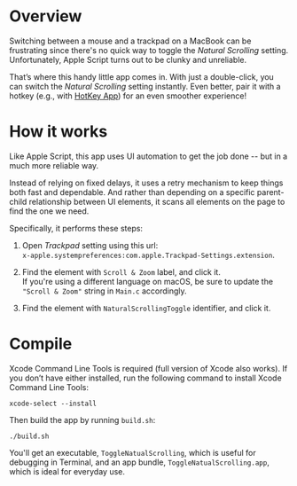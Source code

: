 # Overview

Switching between a mouse and a trackpad on a MacBook can be frustrating
since there's no quick way to toggle the *Natural Scrolling* setting.
Unfortunately, Apple Script turns out to be clunky and unreliable.

That’s where this handy little app comes in. With just a double-click,
you can switch the *Natural Scrolling* setting instantly. Even better,
pair it with a hotkey (e.g., with
[HotKey App](https://apps.apple.com/us/app/hotkey-app/id975890633))
for an even smoother experience!

# How it works

Like Apple Script, this app uses UI automation to get the job done --
but in a much more reliable way.

Instead of relying on fixed delays, it uses a retry mechanism to keep
things both fast and dependable. And rather than depending on a specific
parent-child relationship between UI elements, it scans all elements on
the page to find the one we need.

Specifically, it performs these steps:

1. Open *Trackpad* setting using this url: \
   `x-apple.systempreferences:com.apple.Trackpad-Settings.extension`.

2. Find the element with `Scroll & Zoom` label, and click it. \
   If you're using a different language on macOS, be sure to update the
   `"Scroll & Zoom"` string in `Main.c` accordingly.

3. Find the element with `NaturalScrollingToggle` identifier, and click
   it.

# Compile

Xcode Command Line Tools is required (full version of Xcode also works).
If you don’t have either installed, run the following command to install
Xcode Command Line Tools:

```
xcode-select --install
```

Then build the app by running `build.sh`:

```
./build.sh
```

You'll get an executable, `ToggleNatualScrolling`, which is useful for
debugging in Terminal, and an app bundle, `ToggleNatualScrolling.app`,
which is ideal for everyday use.
